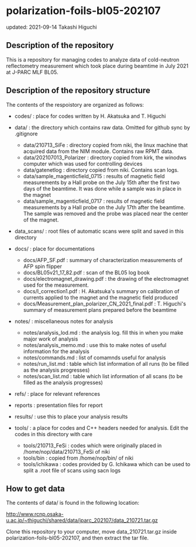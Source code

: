 # polarization-foils-bl05-202107
 updated: 2021-09-14 Takashi Higuchi

## Description of the repository 
This is a repository for managing codes to analyze data of cold-neutron reflectometry measurement which took place during beamtime in July 2021 at J-PARC MLF BL05.

## Description of the repository structure 
The contents of the respoistory are organized as follows:

- codes/ : place for codes written by H. Akatsuka and T. Higuchi   
 
- data/ : the directory which contains raw data. Omitted for github sync by .gitignore
	- data/210713_SiFe : directory copied from niki, the linux machine that acquired data from the NIM module. Contains raw RPMT data.
	- data/202107013_Polarizer : directory copied from kirk, the winodws computer which was used for controlling devices 
	- data/gatenetlog : directory copied from niki. Contains scan logs.
	- data/sample_magenticfield_0715 : results of magnetic field measurements by a Hall probe on the July 15th after the first two days of the beamtime. It was done while a sample was in place in the magnet  
	- data/sample_magenticfield_0717 : results of magnetic field measurements by a Hall probe on the July 17th after the beamtime. The sample was removed and the probe was placed near the center of the magnet.

- data_scans/ : root files of automatic scans were split and saved in this directory
  
- docs/ : place for documentations
	- docs/AFP_SF.pdf : summary of characterization measurements of AFP spin flipper  	
	- docs/BL05v21_17_82.pdf : scan of the BL05 log book  	
	- docs/electromagnet_drawing.pdf : the drawing of the electromagnet used for the measurement.
	- docs/I_correction1.pdf : H. Akatsuka's summary on calibration of currents applied to the magnet and the magnetic field produced
	- docs/Measurement_plan_polarizer_CN_2021_final.pdf : T. Higuchi's summary of measurement plans prepared before the beamtime
   
- notes/ : miscellaneous notes for analysis
	- notes/analysis_lod.md : the analysis log. fill this in when you make major work of analysis
	- notes/analysis_memo.md : use this to make notes of useful information for the analysis
	- notes/commands.md : list of comamnds useful for analysis 
	- notes/run_list.md : table which list information of all runs (to be filled as the analysis progresses)
	- notes/scan_list.md : table which list information of all scans (to be filled as the analysis progresses)

- refs/ : place for relevant references

- reports : presentation files for report

- results/ : use this to place your analysis results

- tools/ : a place for codes and C++ headers needed for analysis. Edit the codes in this directory with care  
	- tools/210713_FeSi : codes which were originally placed in /home/nop/data/210713_FeSi of niki
	- tools/bin : copied from /home/nop/bin/ of niki
	- tools/ichikawa : codes provided by G. Ichikawa which can be used to split a .root file of scans using sacn logs 

## How to get data 
The contents of data/ is found in the following location:

http://www.rcnp.osaka-u.ac.jp/~thiguchi/shared/data/jparc_202107/data_210721.tar.gz

Clone this repository to your computer, move data_210721.tar.gz inside polarization-foils-bl05-202107, and then extract the tar file.



